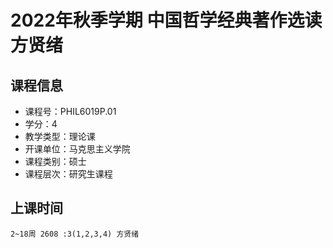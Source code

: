 # 2022年秋季学期 中国哲学经典著作选读 方贤绪






## 课程信息

- 课程号：PHIL6019P.01
- 学分：4
- 教学类型：理论课
- 开课单位：马克思主义学院
- 课程类别：硕士
- 课程层次：研究生课程

## 上课时间

```
2~18周 2608 :3(1,2,3,4) 方贤绪
```


